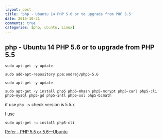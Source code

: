 ```yaml
---
layout: post
title: 'php - Ubuntu 14 PHP 5.6 or to upgrade from PHP 5.5'
date: 2015-10-31
comments: true
categories: [php, ubuntu, Linux]
---
```

## php - Ubuntu 14 PHP 5.6 or to upgrade from PHP 5.5

```shell
sudo apt-get -y update

sudo add-apt-repository ppa:ondrej/php5-5.6

sudo apt-get -y update

sudo apt-get -y install php5 php5-mhash php5-mcrypt php5-curl php5-cli php5-mysql php5-gd php5-intl php5-xsl php5-bcmath
```

if use `php -v` check version is 5.5.x

I use

```shell
sudo apt-get -u install php5-cli
```

[Refer - PHP 5.5 or 5.6—Ubuntu](http://devdocs.magento.com/guides/v2.0/install-gde/prereq/php-ubuntu.html#instgde-prereq-php56-install-ubuntu)
